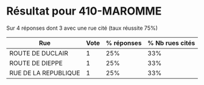 # Résultat pour 410-MAROMME

Sur 4 réponses dont 3 avec une rue cité (taux réussite 75%)

| Rue | Vote | % réponses | % Nb rues cités|
|-----|------|------------|----------------|
| ROUTE DE DUCLAIR | 1 | 25% | 33%|
| ROUTE DE DIEPPE | 1 | 25% | 33%|
| RUE DE LA REPUBLIQUE | 1 | 25% | 33%|
